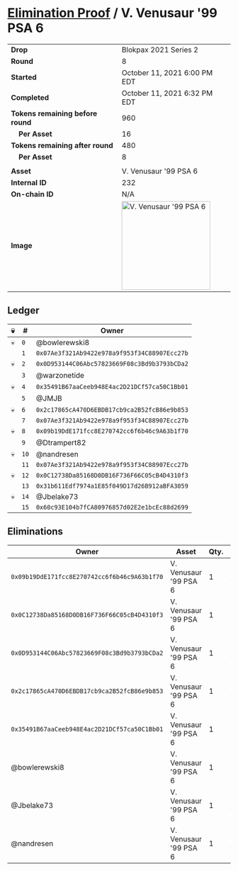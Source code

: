 # [Elimination Proof](./readme.md) / V. Venusaur &#039;99 PSA 6

|||
|---|---|
| **Drop** | Blokpax 2021 Series 2 |
| **Round** | 8 |
| **Started** | October 11, 2021 6:00 PM EDT |
| **Completed** | October 11, 2021 6:32 PM EDT |
| **Tokens remaining before round** | 960 |
| **&nbsp;&nbsp;&nbsp;&nbsp;Per Asset** | 16 |
| **Tokens remaining after round** | 480 |
| **&nbsp;&nbsp;&nbsp;&nbsp;Per Asset** | 8 |
| | |
| **Asset** | V. Venusaur &#039;99 PSA 6 |
| **Internal ID** | 232 |
| **On-chain ID** | N/A |
| **Image** | <img src="https://tcdn.blokpax.com/9484ebfa-6382-490a-9eaf-8c243d34fc3a/dbdd64488af88f79fe2897e388a0c9aeb6e9cc07d97a4b0db64eb55afc9bc683.jpg" height="200" alt="V. Venusaur &#039;99 PSA 6" /> |

## Ledger

| 💀 | # | Owner |
| --- | --- | --- |
| 💀 | `0` | @bowlerewski8 |
|  | `1` | `0x07Ae3f321Ab9422e978a9f953f34C88907Ecc27b` |
| 💀 | `2` | `0x0D953144C06Abc57823669F08c3Bd9b3793bCDa2` |
|  | `3` | @warzonetide |
| 💀 | `4` | `0x35491B67aaCeeb948E4ac2D21DCf57ca50C1Bb01` |
|  | `5` | @JMJB |
| 💀 | `6` | `0x2c17865cA470D6EBDB17cb9ca2B52fcB86e9b853` |
|  | `7` | `0x07Ae3f321Ab9422e978a9f953f34C88907Ecc27b` |
| 💀 | `8` | `0x09b19DdE171fcc8E270742cc6f6b46c9A63b1f70` |
|  | `9` | @Dtrampert82 |
| 💀 | `10` | @nandresen |
|  | `11` | `0x07Ae3f321Ab9422e978a9f953f34C88907Ecc27b` |
| 💀 | `12` | `0x0C12738Da85168D0DB16F736F66C05cB4D4310f3` |
|  | `13` | `0x31b611Edf7974a1E85f049D17d26B912aBFA3059` |
| 💀 | `14` | @Jbelake73 |
|  | `15` | `0x60c93E104b7fCA80976857d02E2e1bcEc88d2699` |


## Eliminations

| Owner | Asset | Qty. | Transaction |
| --- | --- | --- | --- |
| `0x09b19DdE171fcc8E270742cc6f6b46c9A63b1f70` | V. Venusaur '99 PSA 6 | 1 | [Polygonscan](https://polygonscan.com/tx/0xcbcdef4a53a60b1565a496fd909935af5e5b9c2d274fe9bae81da2dce6d52083) |
| `0x0C12738Da85168D0DB16F736F66C05cB4D4310f3` | V. Venusaur '99 PSA 6 | 1 | [Polygonscan](https://polygonscan.com/tx/0x87c46b8fcd8e2a3c298847b8288d4160d1b4fa8aed12957415497af4cec04f3a) |
| `0x0D953144C06Abc57823669F08c3Bd9b3793bCDa2` | V. Venusaur '99 PSA 6 | 1 | [Polygonscan](https://polygonscan.com/tx/0x8348a48c5bb515c37aa4e3900dfd8d846e655fc0b69c43d2ac7fb42d543f6529) |
| `0x2c17865cA470D6EBDB17cb9ca2B52fcB86e9b853` | V. Venusaur '99 PSA 6 | 1 | [Polygonscan](https://polygonscan.com/tx/0xdda15e63aa61d8e45e62d84709f54ef0df2ffdf8aef2d0ba1ded3c105743111f) |
| `0x35491B67aaCeeb948E4ac2D21DCf57ca50C1Bb01` | V. Venusaur '99 PSA 6 | 1 | [Polygonscan](https://polygonscan.com/tx/0x92d10dc6f9744b1a5e736cf452d60713f97ab53cc052259ffa123ba3d067b6dc) |
| @bowlerewski8 | V. Venusaur '99 PSA 6 | 1 | [Polygonscan](https://polygonscan.com/tx/0xd84876d37b52b9b066bfe475f5d031f3794825eefeae8be3b7e1022bddf2a3e9) |
| @Jbelake73 | V. Venusaur '99 PSA 6 | 1 | [Polygonscan](https://polygonscan.com/tx/0x3f3f76bebdb067e7b5a35fa7ab8806d19064c78be1fd3dd574d331273c84f590) |
| @nandresen | V. Venusaur '99 PSA 6 | 1 | [Polygonscan](https://polygonscan.com/tx/0x4628d4168744bf315e761d0cfa97dabcbf85a1019fd4d603bf1452c847ac7458) |
